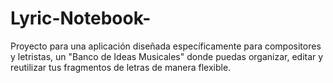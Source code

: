 # Lyric-Notebook-
Proyecto para una aplicación diseñada específicamente para compositores y letristas, un "Banco de Ideas Musicales" donde puedas organizar, editar y reutilizar tus fragmentos de letras de manera flexible. 
